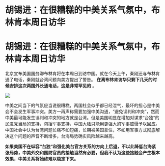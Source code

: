 # 胡锡进：在很糟糕的中美关系气氛中，布林肯本周日访华

# 胡锡进：在很糟糕的中美关系气氛中，布林肯本周日访华

北京宣布美国国务卿布林肯将在本周日到访中国。就在今天上午，秦刚还与布林肯通了电话，秦刚就台湾问题向美方提出了警告。
**在离布林肯访华只剩下几天的时候安排这次两国外长通电话，这是非常罕见的** 。

![](https://inews.gtimg.com/om_bt/OP0sBMRMkbiUHKs8-u-zIaqvME6sMrMbVz_mlyKzcjNSsAA/1000)

中美之间当下的气氛应当说很糟糕，两国社会似乎都已经泄气，最坏的担心是中美会不会发生军事冲突。美方一再声称需要加强中美沟通，“避免误判和冲突”，然而中美最可能发生误判和冲突的地方就是台湾。但是美国明显在增加对谋求“台独”的民进党当局的支持，包括军事支持，中国大陆只能用更强大的军事威慑予以回应。中国社会中认为台湾问题长痛不如短痛，长期被美国拿住，不如用军事方式彻底解决这个问题的声音不断增多，台海局势确实风险越来越高。

**如果美国不在纵容“台独”和强化美台官方关系的方向上后退，不以此降低台海紧张局势，中美外交和国防官员的接触当然有必要，但我不认为这些接触会产生根本效果，中美关系将始终难以稳定下来。**

